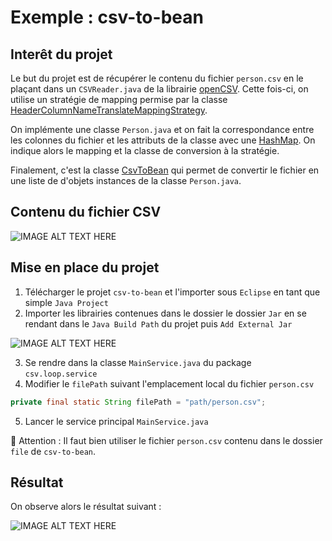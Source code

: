 # Exemple : csv-to-bean

## Interêt du projet

Le but du projet est de récupérer le contenu du fichier ```person.csv``` en le plaçant dans un ```CSVReader.java``` de la librairie [openCSV](http://opencv.org/documentation.html). Cette fois-ci, on utilise un stratégie de mapping permise par la classe [HeaderColumnNameTranslateMappingStrategy](http://javadox.com/net.sf.opencsv/opencsv/2.3/au/com/bytecode/opencsv/bean/HeaderColumnNameMappingStrategy.html).


On implémente une classe ```Person.java``` et on fait la correspondance entre les colonnes du fichier et les attributs de la classe avec une [HashMap](http://docs.oracle.com/javase/7/docs/api/java/util/HashMap.html). On indique alors le mapping et la classe de conversion à la stratégie.


Finalement, c'est la classe [CsvToBean](http://javadox.com/net.sf.opencsv/opencsv/2.3/au/com/bytecode/opencsv/bean/CsvToBean.html) qui permet de convertir le fichier en une liste de d'objets instances de la classe ```Person.java```.

## Contenu du fichier CSV

![IMAGE ALT TEXT HERE](http://blogs.technet.com/cfs-file.ashx/__key/communityserver-blogs-components-weblogfiles/00-00-00-76-18/7140.hsg_2D00_7_2D00_11_2D00_13_2D00_04.png)

## Mise en place du projet

 1. Télécharger le projet ```csv-to-bean``` et l'importer sous ```Eclipse``` en tant que simple ```Java Project``` 
 2. Importer les librairies contenues dans le dossier le dossier ```Jar``` en se rendant dans le ```Java Build Path``` du projet puis ```Add External Jar```

![IMAGE ALT TEXT HERE](http://wiki.lwjgl.org/images/1/15/Eclipse3.png)

 3. Se rendre dans la classe ```MainService.java``` du package ```csv.loop.service```
 4. Modifier le ```filePath``` suivant l'emplacement local du fichier ```person.csv``` 

```java
private final static String filePath = "path/person.csv";
```
5. Lancer le service principal ```MainService.java```

:children_crossing: Attention : Il faut bien utiliser le fichier ```person.csv```  contenu dans le dossier ```file``` de ```csv-to-bean```.   

## Résultat

On observe alors le résultat suivant :

![IMAGE ALT TEXT HERE](http://help.eclipse.org/luna/topic/org.eclipse.jdt.doc.user/reference/views/console/images/ref-console_view.PNG)
